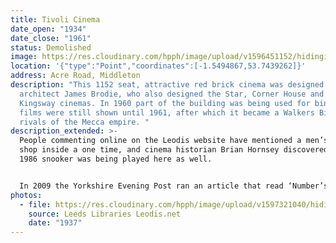 ```yaml
---
title: Tivoli Cinema
date_open: "1934"
date_close: "1961"
status: Demolished
image: https://res.cloudinary.com/hpph/image/upload/v1596451152/hidinginplainsight/tivoli.svg
location: '{"type":"Point","coordinates":[-1.5494867,53.7439262]}'
address: Acre Road, Middleton
description: "This 1152 seat, attractive red brick cinema was designed by
  architect James Brodie, who also designed the Star, Corner House and the
  Kingsway cinemas. In 1960 part of the building was being used for bingo but
  films were still shown until 1961, after which it became a Walkers Bingo,
  rivals of the Mecca empire. "
description_extended: >-
  People commenting online on the Leodis website have mentioned a men’s barber
  shop inside a one time, and cinema historian Brian Hornsey discovered that in
  1986 snooker was being played here as well.


  In 2009 the Yorkshire Evening Post ran an article that read ‘Number’s Up for Tivoili’. “Manager Andy Wood locked the Tivoli Cinema doors for the final time on Sunday 22nd March, 2009” the article said.
photos:
  - file: https://res.cloudinary.com/hpph/image/upload/v1597321040/hidinginplainsight/Tivoli_Cinema_Leeds_Libraries_2002820_21601504.jpg
    source: Leeds Libraries Leodis.net
    date: "1937"
---
```

